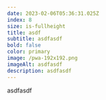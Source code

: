 ```yaml
---
date: 2023-02-06T05:36:31.025Z
index: 8
size: is-fullheight
title: asdf
subtitle: asdfasdf
bold: false
color: primary
image: /pwa-192x192.png
imageAlt: asdfasdf
description: asdfasdf
---
```

a﻿sdfasdf